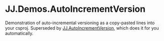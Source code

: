 JJ.Demos.AutoIncrementVersion
=============================

Demonstration of auto-incremental versioning as a copy-pasted lines into your csproj.
Superseded by [JJ.AutoIncrementVersion](https://www.nuget.org/packages/JJ.AutoIncrementVersion), which does it for you automatically.